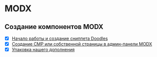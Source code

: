 # MODX

## Создание компонентов MODX

- [x] [Начало работы и создание сниппета Doodles](getting_started_and_creating_the_doodles_snippet.md)
- [x] [Создание CMP или собственной страницы в админ-панели MODX](creating_our_custom_manager_page.md)
- [x] [Упаковка нашего дополнения](packaging_our_extra.md)